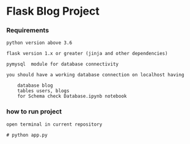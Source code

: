 # Flask Blog Project

### Requirements
    
    python version above 3.6

    flask version 1.x or greater (jinja and other dependencies)

    pymysql  module for database connectivity

    you should have a working database connection on localhost having 

        database blog
        tables users, blogs
        for Schema check Database.ipynb notebook

### how to run project

    open terminal in current repository

    # python app.py 
